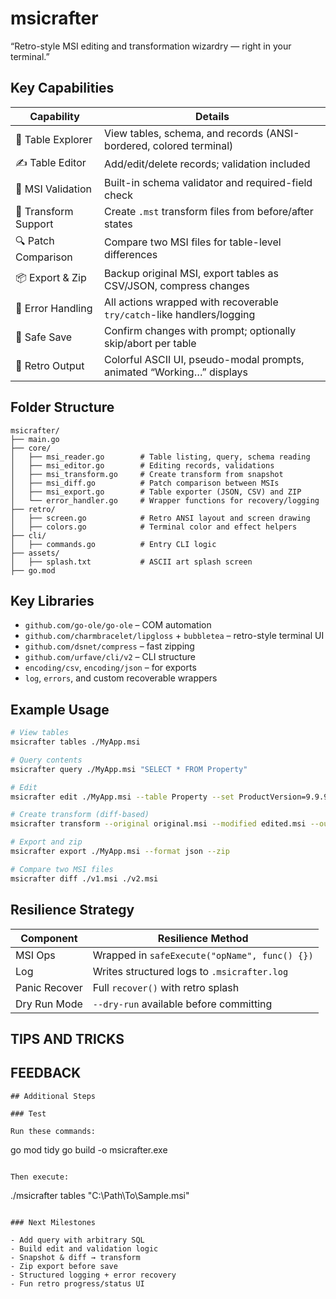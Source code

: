 # msicrafter

“Retro-style MSI editing and transformation wizardry — right in your terminal.”

## Key Capabilities

| Capability          | Details                                                                 |
|---------------------|-------------------------------------------------------------------------|
| 📄 Table Explorer   | View tables, schema, and records (ANSI-bordered, colored terminal)       |
| ✍️ Table Editor      | Add/edit/delete records; validation included                             |
| 🧠 MSI Validation    | Built-in schema validator and required-field check                       |
| 🔁 Transform Support | Create `.mst` transform files from before/after states                  |
| 🔍 Patch Comparison  | Compare two MSI files for table-level differences                       |
| 📦 Export & Zip     | Backup original MSI, export tables as CSV/JSON, compress changes         |
| 🧯 Error Handling    | All actions wrapped with recoverable `try/catch`-like handlers/logging   |
| 💾 Safe Save         | Confirm changes with prompt; optionally skip/abort per table             |
| 🎨 Retro Output      | Colorful ASCII UI, pseudo-modal prompts, animated “Working…” displays    |

## Folder Structure

```
msicrafter/
├── main.go
├── core/
│   ├── msi_reader.go        # Table listing, query, schema reading
│   ├── msi_editor.go        # Editing records, validations
│   ├── msi_transform.go     # Create transform from snapshot
│   ├── msi_diff.go          # Patch comparison between MSIs
│   ├── msi_export.go        # Table exporter (JSON, CSV) and ZIP
│   └── error_handler.go     # Wrapper functions for recovery/logging
├── retro/
│   ├── screen.go            # Retro ANSI layout and screen drawing
│   ├── colors.go            # Terminal color and effect helpers
├── cli/
│   ├── commands.go          # Entry CLI logic
├── assets/
│   ├── splash.txt           # ASCII art splash screen
├── go.mod
```

## Key Libraries

- `github.com/go-ole/go-ole` – COM automation
- `github.com/charmbracelet/lipgloss` + `bubbletea` – retro-style terminal UI
- `github.com/dsnet/compress` – fast zipping
- `github.com/urfave/cli/v2` – CLI structure
- `encoding/csv`, `encoding/json` – for exports
- `log`, `errors`, and custom recoverable wrappers

## Example Usage

```bash
# View tables
msicrafter tables ./MyApp.msi

# Query contents
msicrafter query ./MyApp.msi "SELECT * FROM Property"

# Edit
msicrafter edit ./MyApp.msi --table Property --set ProductVersion=9.9.9

# Create transform (diff-based)
msicrafter transform --original original.msi --modified edited.msi --output patch.mst

# Export and zip
msicrafter export ./MyApp.msi --format json --zip

# Compare two MSI files
msicrafter diff ./v1.msi ./v2.msi
```

## Resilience Strategy

| Component      | Resilience Method                             |
|----------------|-----------------------------------------------|
| MSI Ops        | Wrapped in `safeExecute("opName", func() {})` |
| Log            | Writes structured logs to `.msicrafter.log`   |
| Panic Recover  | Full `recover()` with retro splash            |
| Dry Run Mode   | `--dry-run` available before committing        |


## TIPS AND TRICKS


## FEEDBACK 



```
## Additional Steps

### Test

Run these commands:
```
go mod tidy
go build -o msicrafter.exe
```

Then execute:
```
./msicrafter tables "C:\Path\To\Sample.msi"
```

### Next Milestones

- Add query with arbitrary SQL
- Build edit and validation logic
- Snapshot & diff → transform
- Zip export before save
- Structured logging + error recovery
- Fun retro progress/status UI
```